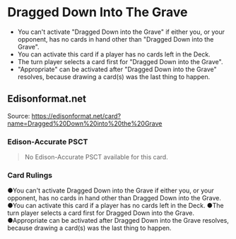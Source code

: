 # Dragged Down Into The Grave

*   You can't activate "Dragged Down into the Grave" if either you, or your opponent, has no cards in hand other than "Dragged Down into the Grave".
*   You can activate this card if a player has no cards left in the Deck.
*   The turn player selects a card first for "Dragged Down into the Grave".
*   "Appropriate" can be activated after "Dragged Down into the Grave" resolves, because drawing a card(s) was the last thing to happen.

## Edisonformat.net

Source: https://edisonformat.net/card?name=Dragged%20Down%20into%20the%20Grave

### Edison-Accurate PSCT

> No Edison-Accurate PSCT available for this card.

### Card Rulings

●You can't activate Dragged Down into the Grave if either you, or your opponent, has no cards in hand other than Dragged Down into the Grave.
●You can activate this card if a player has no cards left in the Deck.
●The turn player selects a card first for Dragged Down into the Grave.
●Appropriate can be activated after Dragged Down into the Grave resolves, because drawing a card(s) was the last thing to happen.
            